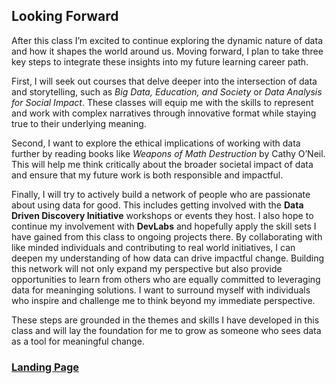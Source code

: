 ## Looking Forward
After this class I’m excited to continue exploring the dynamic nature of data and how it shapes the world around us. Moving forward, I plan to take three key steps to integrate these insights into my future learning career path.

First, I will seek out courses that delve deeper into the intersection of data and storytelling, such as *Big Data, Education, and Society* or *Data Analysis for Social Impact*. These classes will equip me with the skills to represent and work with complex narratives through innovative format while staying true to their underlying meaning.

Second, I want to explore the ethical implications of working with data further by reading books like *Weapons of Math Destruction* by Cathy O’Neil. This will help me think critically about the broader societal impact of data and ensure that my future work is both responsible and impactful.

Finally, I will try to actively build a network of people who are passionate about using data for good. This includes getting involved with the **Data Driven Discovery Initiative** workshops or events they host. I also hope to continue my involvement with **DevLabs** and hopefully apply the skill sets I have gained from this class to ongoing projects there. By collaborating with like minded individuals and contributing to real world initiatives, I can deepen my understanding of how data can drive impactful change. Building this network will not only expand my perspective but also provide opportunities to learn from others who are equally committed to leveraging data for meaninging solutions. I want to surround myself with individuals who inspire and challenge me to think beyond my immediate perspective.

These steps are grounded in the themes and skills I have developed in this class and will lay the foundation for me to grow as someone who sees data as a tool for meaningful change.









### [Landing Page](https://alliyuo.github.io/)
